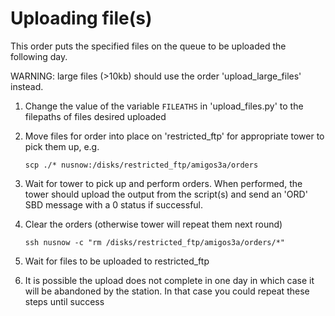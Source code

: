 # Uploading file(s)

This order puts the specified files on the queue to be uploaded the following day.

WARNING: large files (>10kb) should use the order 'upload_large_files' instead.

1. Change the value of the variable `FILEATHS` in 'upload_files.py' to the filepaths of files desired uploaded
1. Move files for order into place on 'restricted_ftp' for appropriate tower to pick them up, e.g.

    ```scp ./* nusnow:/disks/restricted_ftp/amigos3a/orders```

1. Wait for tower to pick up and perform orders. When performed, the tower should upload the output from the script(s) and send an 'ORD' SBD message with a 0 status if successful.
1. Clear the orders (otherwise tower will repeat them next round)

    ```ssh nusnow -c "rm /disks/restricted_ftp/amigos3a/orders/*"```
1. Wait for files to be uploaded to restricted_ftp
1. It is possible the upload does not complete in one day in which case it will be abandoned by the station. In that case you could repeat these steps until success
